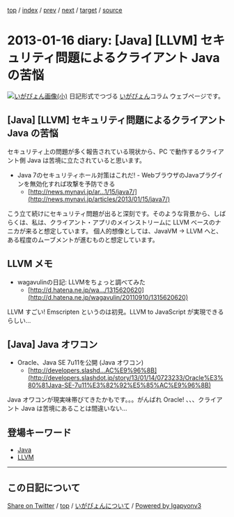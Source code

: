 [top](../index.html) 
 / [index](index.html) 
 / [prev](ig130115.html) 
 / [next](ig130119.html) 
 / [target](https://igapyon.github.io/diary/2013/ig130116.html) 
 / [source](https://github.com/igapyon/diary/blob/gh-pages/2013/ig130116.src.md) 

2013-01-16 diary: [Java] [LLVM] セキュリティ問題によるクライアント Java の苦悩
=====================================================================================================
[![いがぴょん画像(小)](https://igapyon.github.io/diary/images/iga200306s.jpg "いがぴょん")](https://igapyon.github.io/diary/memo/memoigapyon.html) 日記形式でつづる [いがぴょん](https://igapyon.github.io/diary/memo/memoigapyon.html)コラム ウェブページです。

## [Java] [LLVM] セキュリティ問題によるクライアント Java の苦悩

セキュリティ上の問題が多く報告されている現状から、PC で動作するクライアント側 Java は苦境に立たされていると思います。


* Java 7のセキュリティホール対策はこれだ! - WebブラウザのJavaプラグインを無効化すれば攻撃を予防できる
  * [http://news.mynavi.jp/ar...1/15/java7/](http://news.mynavi.jp/articles/2013/01/15/java7/)


こう立て続けにセキュリティ問題が出ると深刻です。そのような背景から、しばらくは、私は、クライアント・アプリのメインストリームに LLVM ベースのナニカが来ると想定しています。
個人的想像としては、JavaVM -> LLVM へと、ある程度のムーブメントが進むものと想定しています。


## LLVM メモ


* wagavulinの日記: LLVMをちょっと調べてみた
  * [http://d.hatena.ne.jp/wa.../1315620620](http://d.hatena.ne.jp/wagavulin/20110910/1315620620)

LLVM すごい! Emscripten というのは初見。LLVM to JavaScript が実現できるらしい...


## [Java] Java オワコン


* Oracle、Java SE 7u11を公開 (Java オワコン)
  * [http://developers.slashd...AC%E9%96%8B](http://developers.slashdot.jp/story/13/01/14/0723233/Oracle%E3%80%81Java-SE-7u11%E3%82%92%E5%85%AC%E9%96%8B)

Java オワコンが現実味帯びてきたかもです。。。がんばれ Oracle! 、、、クライアント Java は苦境にあることは間違いない...

## 登場キーワード

* [Java](../keyword/java.html)
* [LLVM](../keyword/llvm.html)

----------------------------------------------------------------------------------------------------

## この日記について

[Share on Twitter](https://twitter.com/intent/tweet?hashtags=igapyon%2Cdiary%2C%E3%81%84%E3%81%8C%E3%81%B4%E3%82%87%E3%82%93%2CJava%2CLLVM&text=%5BJava%5D+%5BLLVM%5D+%E3%82%BB%E3%82%AD%E3%83%A5%E3%83%AA%E3%83%86%E3%82%A3%E5%95%8F%E9%A1%8C%E3%81%AB%E3%82%88%E3%82%8B%E3%82%AF%E3%83%A9%E3%82%A4%E3%82%A2%E3%83%B3%E3%83%88+Java+%E3%81%AE%E8%8B%A6%E6%82%A9&url=https%3A%2F%2Figapyon.github.io%2Fdiary%2F2013%2Fig130116.html) / [top](../index.html) / [いがぴょんについて](https://igapyon.github.io/diary/memo/memoigapyon.html) / [Powered by Igapyonv3](https://github.com/igapyon/igapyonv3)
